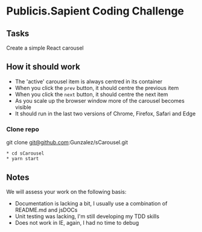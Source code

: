 # Publicis.Sapient Coding Challenge

## Tasks

Create a simple React carousel

## How it should work
* The 'active' carousel item is always centred in its container
* When you click the `prev` button, it should centre the previous item
* When you click the `next` button, it should centre the next item
* As you scale up the browser window more of the carousel becomes visible
* It should run in the last two versions of Chrome, Firefox, Safari and Edge

### Clone repo
git clone git@github.com:Gunzalez/sCarousel.git
```
* cd sCarousel
* yarn start

```



## Notes
We will assess your work on the following basis:

* Documentation is lacking a bit, I usually use a combination of README.md and jsDOCs
* Unit testing was lacking, I'm still developing my TDD skills
* Does not work in IE, again, I had no time to debug
